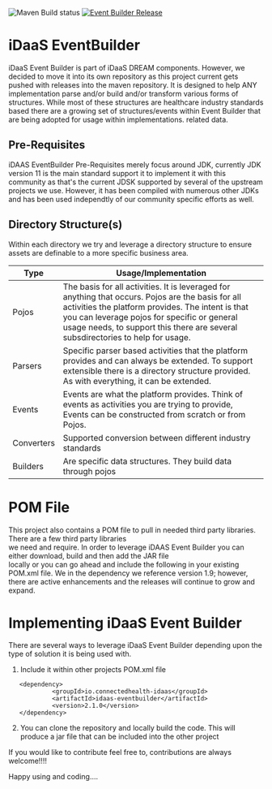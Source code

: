 ![Maven Build status](https://github.com/Project-Herophilus/Event-Builder/workflows/Maven%20Build/badge.svg) [![Event Builder Release](https://github.com/Project-Herophilus/Event-Builder/actions/workflows/release.yml/badge.svg)](https://github.com/Project-Herophilus/Event-Builder/actions/workflows/release.yml) 
# iDaaS EventBuilder
iDaaS Event Builder is part of iDaaS DREAM components. However, we decided to move it into its own repository as this project current gets pushed with releases into the maven repository. It is designed to help ANY implementation parse and/or build and/or transform various forms of structures. While most of these structures are healthcare industry standards based there are a growing set of structures/events within Event Builder that are being adopted for usage within implementations.
related data.

## Pre-Requisites
iDAAS EventBuilder Pre-Requisites merely focus around JDK, currently JDK version 11 is the main standard support it to implement it with this community as that's the current JDSK supported by several of the upstream projects we use. However, it has been compiled with numerous other JDKs and has been used independtly of our community specific efforts as well.

## Directory Structure(s)

Within each directory we try and leverage a directory structure to ensure assets are definable to a more specific business area.

| Type|Usage/Implementation |
| -------------|----------|
|Pojos|The basis for all activities. It is leveraged for anything that occurs. Pojos are the basis for all activities the platform provides. The intent is that you can leverage pojos for specific or general usage needs, to support this there are several subsdirectories to help for usage.|
|Parsers|Specific parser based activities that the platform provides and can always be extended. To support extensible there is a directory structure provided. As with everything, it can be extended.|
|Events|Events are what the platform provides. Think of events as activities you are trying to provide, Events can be constructed from scratch or from Pojos.|
|Converters|Supported conversion between different industry standards|
|Builders| Are specific data structures. They build data through pojos|

# POM File
This project also contains a POM file to pull in needed third party libraries. There are a few third party libraries  
we need and require. In order to leverage iDAAS Event Builder you can either download, build and then add the JAR file  
locally or you can go ahead and include the following in your existing POM.xml file. We in the dependency we reference
version 1.9; however, there are active enhancements and the releases will continue to grow and expand.

# Implementing iDaaS Event Builder

There are several ways to leverage iDaaS Event Builder depending upon the type of solution it is being used with.

1. Include it within other projects POM.xml file
```
   <dependency>
            <groupId>io.connectedhealth-idaas</groupId>
            <artifactId>idaas-eventbuilder</artifactId>
            <version>2.1.0</version>
   </dependency>
```
2. You can clone the repository and locally build the code. This will produce a jar file that can be included into the other project

If you would like to contribute feel free to, contributions are always welcome!!!!

Happy using and coding....
